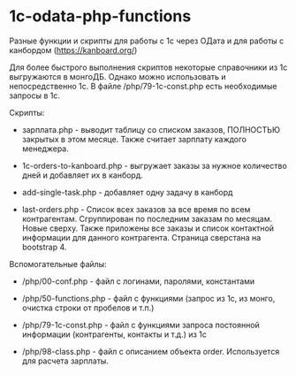 # 1c-odata-php-functions
Разные функции и скрипты для работы с 1с через ОДата и для работы с канбордом (https://kanboard.org/)

Для более быстрого выполнения скриптов некоторые справочники из 1с выгружаются в монгоДБ. Однако можно использовать и непосредственно 1с. В файле /php/79-1c-const.php есть необходимые запросы в 1с.

Скрипты:

- зарплата.php - выводит таблицу со списком заказов, ПОЛНОСТЬЮ закрытых в этом месяце. Также считает зарплату каждого менеджера.

- 1c-orders-to-kanboard.php - выгружает заказы за нужное количество дней и добавляет их в канборд.

- add-single-task.php - добавляет одну задачу в канборд

- last-orders.php - Список всех заказов за все время по всем контрагентам. Сгруппирован по последним заказам по месяцам. Новые сверху. Также приложены все заказы и список контактной информации для данного контрагента. Страница сверстана на bootstrap 4.

Вспомогательные файлы:

- /php/00-conf.php - файл с логинами, паролями, константами

- /php/50-functions.php - файл с функциями (запрос из 1с, из монго, очистка строки от пробелов и т.п.)

- /php/79-1c-const.php - файл с функциями запроса постоянной информации (контрагенты, контакты и т.д.) из 1с

- /php/98-class.php - файл с описанием объекта order. Используется для расчета зарплаты.
